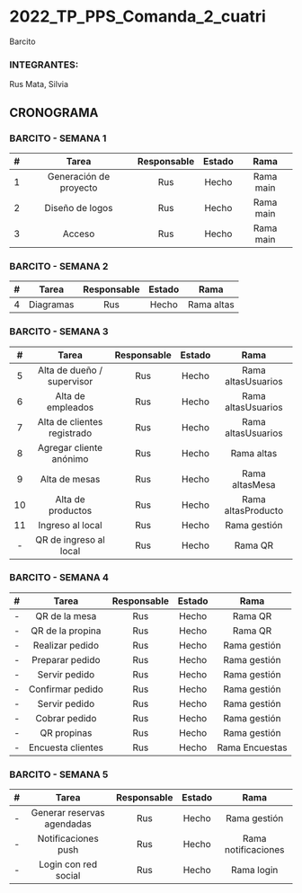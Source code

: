 # 2022_TP_PPS_Comanda_2_cuatri
Barcito

### INTEGRANTES:

Rus Mata, Silvia


## CRONOGRAMA

### BARCITO - SEMANA 1 
| # | Tarea | Responsable | Estado | Rama |
| :------: | :------: | :------: | :------: | :------: |
| 1 | Generación de proyecto | Rus |  Hecho | Rama main |
| 2 | Diseño de logos | Rus |  Hecho | Rama main |
| 3 | Acceso | Rus |  Hecho | Rama main |


### BARCITO - SEMANA 2
| # | Tarea | Responsable | Estado | Rama |
| :------: | :------: | :------: | :------: | :------: |
| 4 | Diagramas | Rus |  Hecho | Rama altas |


### BARCITO - SEMANA 3
| # | Tarea | Responsable | Estado | Rama |
| :------: | :------: | :------: | :------: | :------: |
| 5 | Alta de dueño / supervisor | Rus |  Hecho | Rama altasUsuarios |
| 6 | Alta de empleados | Rus |  Hecho | Rama altasUsuarios |
| 7 | Alta de clientes registrado | Rus |  Hecho | Rama altasUsuarios |
| 8 | Agregar cliente anónimo | Rus |  Hecho | Rama altas |
| 9 | Alta de mesas | Rus |  Hecho | Rama altasMesa|
| 10 | Alta de productos | Rus|  Hecho | Rama altasProducto |
| 11 | Ingreso al local | Rus |  Hecho | Rama gestión |
| - | QR de ingreso al local | Rus |  Hecho | Rama QR |

### BARCITO - SEMANA 4
| # | Tarea | Responsable | Estado | Rama |
| :------: | :------: | :------: | :------: | :------: |
| - | QR de la mesa | Rus |  Hecho | Rama QR |
| - | QR de la propina | Rus |  Hecho | Rama QR |
| - | Realizar pedido | Rus |  Hecho | Rama gestión |
| - | Preparar pedido | Rus |  Hecho | Rama gestión |
| - | Servir pedido | Rus |  Hecho | Rama gestión |
| - | Confirmar pedido | Rus |  Hecho | Rama gestión |
| - | Servir pedido | Rus |  Hecho | Rama gestión |
| - | Cobrar pedido | Rus |  Hecho | Rama gestión |
| - | QR propinas | Rus |  Hecho | Rama gestión |
| - | Encuesta clientes | Rus |  Hecho | Rama Encuestas |

### BARCITO - SEMANA 5
| # | Tarea | Responsable | Estado | Rama |
| :------: | :------: | :------: | :------: | :------: |
| - | Generar reservas agendadas | Rus |  Hecho | Rama gestión |
| - | Notificaciones push | Rus |  Hecho | Rama notificaciones |
| - | Login con red social | Rus |  Hecho | Rama login |












